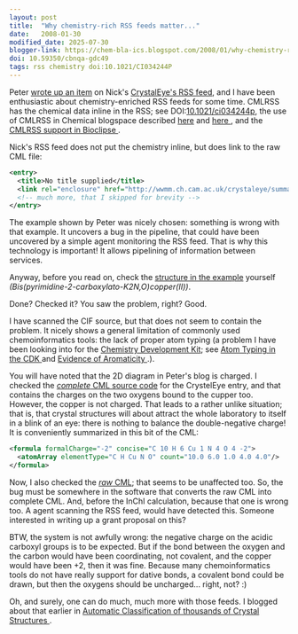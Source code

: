 ```yaml
---
layout: post
title:  "Why chemistry-rich RSS feeds matter..."
date:   2008-01-30
modified_date: 2025-07-30
blogger-link: https://chem-bla-ics.blogspot.com/2008/01/why-chemistry-rich-rss-feeds-matter.html
doi: 10.59350/cbnqa-gdc49
tags: rss chemistry doi:10.1021/CI034244P
---
```


Peter [wrote up an item](http://wwmm.ch.cam.ac.uk/blogs/murrayrust/?p=943) on Nick's
[CrystalEye's RSS feed](http://wwmm.ch.cam.ac.uk/crystaleye/), and I have been enthusiastic about
chemistry-enriched RSS feeds for some time. CMLRSS has the chemical data inline in the RSS; see
DOI:[10.1021/ci034244p](http://dx.doi.org/10.1021/ci034244p), the use of CMLRSS in Chemical blogspace
described [here](http://chemicalblogspace.blogspot.com/2007/01/cb-gets-cmlrss-feed.html) and
[here <i class="fa-solid fa-recycle fa-xs"></i>](https://chem-bla-ics.linkedchemistry.info/2007/04/30/improved-cmlrss-feed-for-chemical.html),
and the [CMLRSS support in Bioclipse <i class="fa-solid fa-recycle fa-xs"></i>](https://chem-bla-ics.linkedchemistry.info/2006/03/06/progress-with-cmlrss-plugin-for.html).

Nick's RSS feed does not put the chemistry inline, but does link to the raw CML file:

```xml
<entry>
  <title>No title supplied</title>
  <link rel="enclosure" href="http://wwmm.ch.cam.ac.uk/crystaleye/summary//acs/inocaj/2008/3/data/ic702497x/ic702497xsup1_THP4-SINC-publ/ic702497xsup1_THP4-SINC-publ.complete.cml.xml" hreflang="en" />
  <!-- much more, that I skipped for brevity -->
</entry>
```

The example shown by Peter was nicely chosen: something is wrong with that example. It uncovers a
bug in the pipeline, that could have been uncovered by a simple agent monitoring the RSS feed.
That is why this technology is important! It allows pipelining of information between services.

Anyway, before you read on, check the [structure in the example](http://wwmm.ch.cam.ac.uk/crystaleye/summary/acta/e/2008/01-00/data/xu2383/xu2383sup1_I/xu2383sup1_I.cif.summary.html)
yourself *(Bis(pyrimidine-2-carboxylato-K2N,O)copper(II))*.

Done? Checked it? You saw the problem, right? Good.

I have scanned the CIF source, but that does not seem to contain the problem. It nicely shows a
general limitation of commonly used chemoinformatics tools: the lack of proper atom typing (a
problem I have been looking into for the [Chemistry Development Kit](http://cdk.sf.net/);
see [Atom Typing in the CDK <i class="fa-solid fa-recycle fa-xs"></i>](https://chem-bla-ics.linkedchemistry.info/2007/07/01/atom-typing-in-cdk.html) and
[Evidence of Aromaticity <i class="fa-solid fa-recycle fa-xs"></i>](https://chem-bla-ics.linkedchemistry.info/2007/11/06/evidence-of-aromaticity.html).).

You will have noted that the 2D diagram in Peter's blog is charged. I checked the
[*complete* CML source code](http://wwmm.ch.cam.ac.uk/crystaleye/summary/acta/e/2008/01-00/data/xu2383/xu2383sup1_I/xu2383sup1_I.complete.cml.xml)
for the CrystelEye entry, and that contains the charges on the two oxygens bound to the cupper
too. However, the copper is not charged. That leads to a rather unlike situation; that is,
that crystal structures will about attract the whole laboratory to itself in a blink of an
eye: there is nothing to balance the double-negative charge! It is conveniently summarized in this bit of the CML:

```xml
<formula formalCharge="-2" concise="C 10 H 6 Cu 1 N 4 O 4 -2">
  <atomArray elementType="C H Cu N O" count="10.0 6.0 1.0 4.0 4.0"/>
</formula>
```

Now, I also checked the [*raw* CML](http://wwmm.ch.cam.ac.uk/crystaleye/summary/acta/e/2008/01-00/data/xu2383/xu2383sup1_I/xu2383sup1_I.raw.cml.xml);
that seems to be unaffected too. So, the bug must be somewhere in the software that converts
the raw CML into complete CML. And, before the InChI calculation, because that one is wrong
too. A agent scanning the RSS feed, would have detected this. Someone interested in writing
up a grant proposal on this?

BTW, the system is not awfully wrong: the negative charge on the acidic carboxyl groups is
to be expected. But if the bond between the oxygen and the carbon would have been coordinating,
not covalent, and the copper would have been +2, then it was fine. Because many chemoinformatics
tools do not have really support for dative bonds, a covalent bond could be drawn, but then
the oxygens should be uncharged... right, not? :)

Oh, and surely, one can do much, much more with those feeds. I blogged about that earlier in
[Automatic Classification of thousands of Crystal Structures <i class="fa-solid fa-recycle fa-xs"></i>](https://chem-bla-ics.linkedchemistry.info/2007/08/24/automatic-classification-of-thousands.html).
